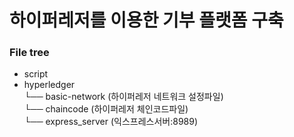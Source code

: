 # 하이퍼레저를 이용한 기부 플랫폼 구축

### File tree

- script
- hyperledger  
└── basic-network  (하이퍼레저 네트워크 설정파일)  
└── chaincode  (하이퍼레저 체인코드파일)  
└── express_server (익스프레스서버:8989)


